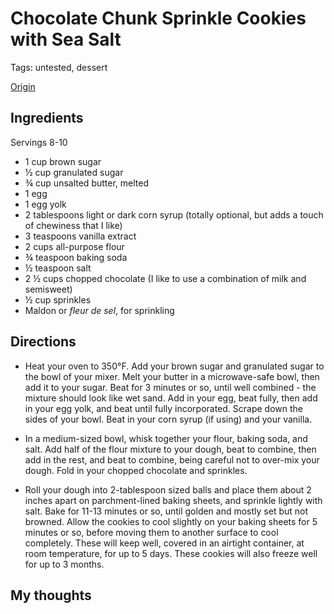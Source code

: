 # Chocolate Chunk Sprinkle Cookies with Sea Salt

Tags: untested, dessert

[Origin](https://munchies.vice.com/en_us/article/qkxg7x/chocolate-chunk-sprinkle-cookies)

## Ingredients

Servings 8-10

* 1 cup brown sugar
* ½ cup granulated sugar
* ¾ cup unsalted butter, melted
* 1 egg
* 1 egg yolk
* 2 tablespoons light or dark corn syrup (totally optional, but adds a touch  of chewiness that I like)
* 3 teaspoons vanilla extract
* 2 cups all-purpose flour
* ¾ teaspoon baking soda
* ½ teaspoon salt
* 2 ½ cups chopped chocolate (I like to use a combination of milk and semisweet)
* ½ cup sprinkles
* Maldon or *fleur de sel*, for sprinkling

## Directions

* Heat your oven to 350°F. Add your brown sugar and granulated sugar to the bowl of your mixer. Melt your butter in a microwave-safe bowl, then add it to your sugar. Beat for 3 minutes or so, until well combined - the mixture should look like wet sand. Add in your egg, beat fully, then add in your egg yolk, and beat until fully incorporated. Scrape down the sides of your bowl. Beat in your corn syrup (if using) and your vanilla.

* In a medium-sized bowl, whisk together your flour, baking soda, and salt. Add half of the flour mixture to your dough, beat to combine, then add in the rest, and beat to combine, being careful not to over-mix your dough. Fold in your chopped chocolate and sprinkles.

* Roll your dough into 2-tablespoon sized balls and place them about 2 inches apart on parchment-lined baking sheets, and sprinkle lightly with salt. Bake for 11-13 minutes or so, until golden and mostly set but not browned. Allow the cookies to cool slightly on your baking sheets for 5 minutes or so, before moving them to another surface to cool completely. These will keep well, covered in an airtight container, at room temperature, for up to 5 days. These cookies will also freeze well for up to 3 months.

## My thoughts